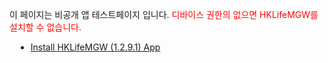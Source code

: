  
<html>  
<head>  
        <meta name="viewport" content="user-scalable=no, width=device-width, initial-scale=1.0, maximum-scale=1.0"/>
    <meta name="apple-mobile-web-app-capable" content="yes" />

  <title>HKLifeMGW 설치 페이지</title>
        <style>
                li {margin: 10px;}
        </style>
</head>  
<body>  

<p>  
이 페이지는 비공개 앱 테스트페이지 입니다.
<font color="red">디바이스 권한의 없으면 HKLifeMGW를 설치할 수 없습니다.  </font>  
<br/>  
</p>  
  
  <ul>
        <li><a href="itms-services://?action=download-manifest&url=https://dl.dropboxusercontent.com/s/73qofpsjavaskxl/app-thinning.plist">Install HKLifeMGW (1.2.9.1) App</a></li>
  </ul>
  
  </ul>
</body> </html  > 
